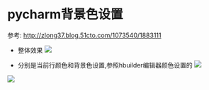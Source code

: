 


# pycharm背景色设置
参考:
http://zlong37.blog.51cto.com/1073540/1883111

- 整体效果
![](http://ww1.sinaimg.cn/large/9e792b8fgy1fjbav103otj20qn0g3wfx)

- 分别是当前行颜色和背景色设置,参照hbuilder编辑器颜色设置的
![](http://ww1.sinaimg.cn/large/9e792b8fgy1fjbahc7tdfj20zz0nl77u)

![](http://ww1.sinaimg.cn/large/9e792b8fgy1fjb9i0u20gj20zz0nldjo)